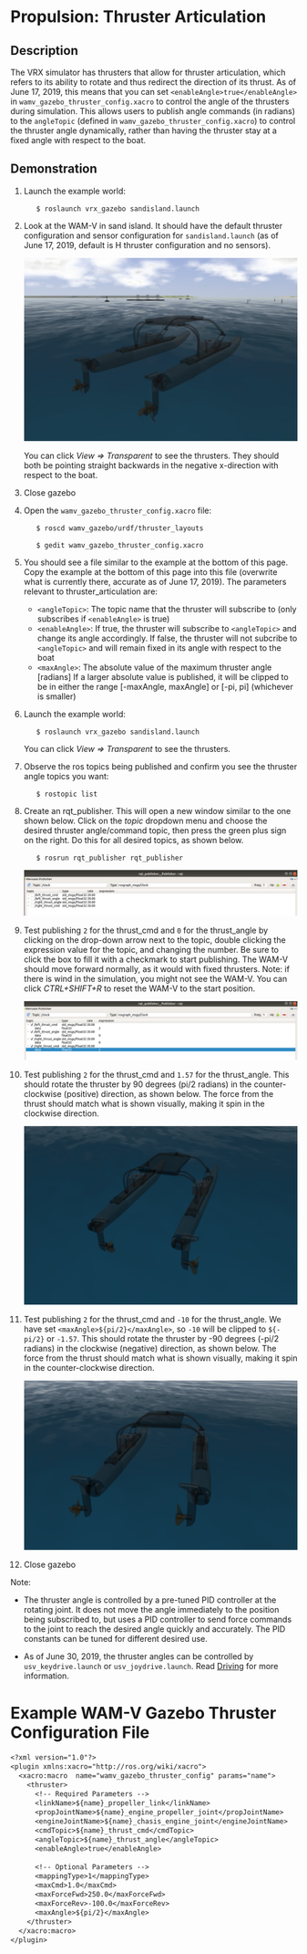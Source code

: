 # Propulsion: Thruster Articulation #

## Description  ##

The VRX simulator has thrusters that allow for thruster articulation, which refers to its ability to rotate and thus redirect the direction of its thrust. As of June 17, 2019, this means that you can set `<enableAngle>true</enableAngle>` in `wamv_gazebo_thruster_config.xacro` to control the angle of the thrusters during simulation. This allows users to publish angle commands (in radians) to the `angleTopic` (defined in `wamv_gazebo_thruster_config.xacro`) to control the thruster angle dynamically, rather than having the thruster stay at a fixed angle with respect to the boat.

## Demonstration ##

1. Launch the example world:


    ```
       $ roslaunch vrx_gazebo sandisland.launch
    ```

2. Look at the WAM-V in sand island. It should have the default thruster configuration and sensor configuration for `sandisland.launch` (as of June 17, 2019, default is H thruster configuration and no sensors). 

    ![Default_Sensors_And_Thrusters.png](images/2154255799-Default_Sensors_And_Thrusters.png)

    You can click _View => Transparent_ to see the thrusters. They should both be pointing straight backwards in the negative x-direction with respect to the boat. 

3. Close gazebo
4. Open the `wamv_gazebo_thruster_config.xacro` file:


    ```
       $ roscd wamv_gazebo/urdf/thruster_layouts
    ```


    ```
       $ gedit wamv_gazebo_thruster_config.xacro
    ```

5. You should see a file similar to the example at the bottom of this page. Copy the example at the bottom of this page into this file (overwrite what is currently there, accurate as of June 17, 2019). The parameters relevant to thruster_articulation are: 

    * `<angleTopic>`: The topic name that the thruster will subscribe to (only subscribes if `<enableAngle>` is true)
    * `<enableAngle>`: If true, the thruster will subscribe to `<angleTopic>` and change its angle accordingly. If false, the thruster will not subcribe to `<angleTopic>` and will remain fixed in its angle with respect to the boat
    * `<maxAngle>`: The absolute value of the maximum thruster angle [radians] If a larger absolute value is published, it will be clipped to be in either the range [-maxAngle, maxAngle] or [-pi, pi] (whichever is smaller)


6. Launch the example world:

    ```
       $ roslaunch vrx_gazebo sandisland.launch
    ```

    You can click _View => Transparent_ to see the thrusters.

7. Observe the ros topics being published and confirm you see the thruster angle topics you want:

    ```
       $ rostopic list
    ```

8. Create an rqt_publisher. This will open a new window similar to the one shown below. Click on the _topic_ dropdown menu and choose the desired thruster angle/command topic, then press the green plus sign on the right. Do this for all desired topics, as shown below. 


    ```
       $ rosrun rqt_publisher rqt_publisher
    ```


    ![RQT_Publisher.png](images/3233543218-RQT_Publisher.png)


9. Test publishing `2` for the thrust_cmd and `0` for the thrust_angle by clicking on the drop-down arrow next to the topic, double clicking the expression value for the topic, and changing the number. Be sure to click the box to fill it with a checkmark to start publishing. The WAM-V should move forward normally, as it would with fixed thrusters. Note: if there is wind in the simulation, you might not see the WAM-V. You can click _CTRL+SHIFT+R_ to reset the WAM-V to the start position.

    ![RQT_PUB_1.png](images/2140541476-RQT_PUB_1.png)

10. Test publishing `2` for the thrust_cmd and `1.57` for the thrust_angle. This should rotate the thruster by 90 degrees (pi/2 radians) in the counter-clockwise (positive) direction, as shown below. The force from the thrust should match what is shown visually, making it spin in the clockwise direction.

    ![90 Degree Thrusters.png](images/1573770290-90%20Degree%20Thrusters.png)

11. Test publishing `2` for the thrust_cmd and `-10` for the thrust_angle. We have set `<maxAngle>${pi/2}</maxAngle>`, so `-10` will be clipped to `${-pi/2}` or `-1.57`. This should rotate the thruster by -90 degrees (-pi/2 radians) in the clockwise (negative) direction, as shown below. The force from the thrust should match what is shown visually, making it spin in the counter-clockwise direction.

    ![Neg 90 Degree Thrusters.png](images/1788754463-Neg%2090%20Degree%20Thrusters.png)

12. Close gazebo

Note:

* The thruster angle is controlled by a pre-tuned PID controller at the rotating joint. It does not move the angle immediately to the position being subscribed to, but uses a PID controller to send force commands to the joint to reach the desired angle quickly and accurately. The PID constants can be tuned for different desired use.

* As of June 30, 2019, the thruster angles can be controlled by `usv_keydrive.launch` or `usv_joydrive.launch`. Read [Driving](https://github.com/osrf/vrx/wiki/tutorials-Driving) for more information.

# Example WAM-V Gazebo Thruster Configuration File
```
<?xml version="1.0"?>
<plugin xmlns:xacro="http://ros.org/wiki/xacro">
  <xacro:macro  name="wamv_gazebo_thruster_config" params="name">
    <thruster>
      <!-- Required Parameters -->
      <linkName>${name}_propeller_link</linkName>
      <propJointName>${name}_engine_propeller_joint</propJointName>
      <engineJointName>${name}_chasis_engine_joint</engineJointName>
      <cmdTopic>${name}_thrust_cmd</cmdTopic>
      <angleTopic>${name}_thrust_angle</angleTopic>
      <enableAngle>true</enableAngle>

      <!-- Optional Parameters -->
      <mappingType>1</mappingType>
      <maxCmd>1.0</maxCmd>
      <maxForceFwd>250.0</maxForceFwd>
      <maxForceRev>-100.0</maxForceRev>
      <maxAngle>${pi/2}</maxAngle>
    </thruster>
  </xacro:macro>
</plugin>
```